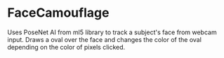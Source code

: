# FaceCamouflage
Uses PoseNet AI from ml5 library to track a subject's face from webcam input. Draws a oval over the face and changes the color of the oval depending on the color of pixels clicked.
